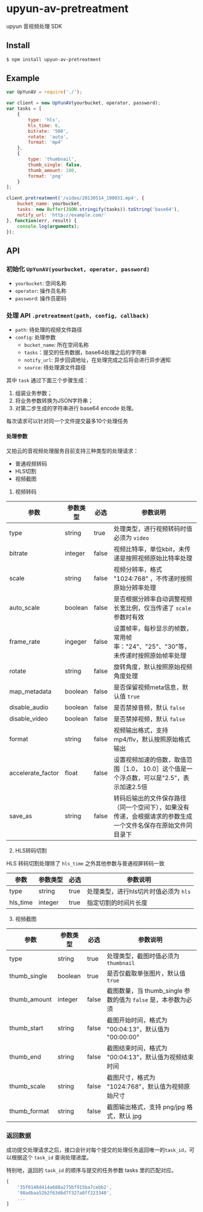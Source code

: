# upyun-av-pretreatment
upyun 音视频处理 SDK

## Install
```sh
$ npm install upyun-av-pretreatment
```

## Example
```js
var UpYunAV = require('./');

var client = new UpYunAV(yourbucket, operator, password);
var tasks = [
    {
        type: 'hls',
        hls_time: 6,
        bitrate: '500',
        rotate: 'auto',
        format: 'mp4'
    },
    {
        type: 'thumbnail',
        thumb_single: false,
        thumb_amount: 100,
        format: 'png'
    }
];

client.pretreatment('/video/20130514_190031.mp4', {
    bucket_name: yourbucket,
    tasks: new Buffer(JSON.stringify(tasks)).toString('base64'),
    notify_url: 'http://example.com/'
}, function(err, result) {
    console.log(arguments);
});
```

## API

### 初始化 `UpYunAV(yourbucket, operator, password)`

* `yourbucket`: 空间名称
* `operator`: 操作员名称
* `password`: 操作员密码

### 处理 API `.pretreatment(path, config, callback)`

* `path`: 待处理的视频文件路径
* `config`: 处理参数
    * `bucket_name`: 所在空间名称
    * `tasks`：提交的任务数据，base64处理之后的字符串
    * `notify_url`: 异步回调地址，在处理完成之后将会进行异步通知
    * `source`: 待处理源文件路径

其中 `task` 通过下面三个步骤生成：

1. 组装业务参数；
2. 将业务参数转换为JSON字符串；
3. 对第二步生成的字符串进行 base64 encode 处理。

每次请求可以针对同一个文件提交最多10个处理任务

#### 处理参数
又拍云的音视频处理服务目前支持三种类型的处理请求：

* 普通视频转码
* HLS切割
* 视频截图

1. 视频转码

| 参数              | 参数类型 | 必选  | 参数说明                                                                                                     |
|-------------------|----------|-------|--------------------------------------------------------------------------------------------------------------|
| type              | string   | true  | 处理类型，进行视频转码时值必须为 `video`                                                                     |
| bitrate           | integer  | false | 视频比特率，单位kbit，未传递是按照视频原始比特率处理                                                         |
| scale             | string   | false | 视频分辨率，格式 "1024:768" ，不传递时按照原始分辨率处理                                                     |
| auto_scale        | boolean  | false | 是否根据分辨率自动调整视频长宽比例，仅当传递了 `scale` 参数时有效                                            |
| frame_rate        | ingeger  | false | 设置帧率，每秒显示的帧数，常用帧率："24"、"25"、"30"等， 未传递时按照原始帧率处理                            |
| rotate            | string   | false | 旋转角度，默认按照原始视频角度处理                                                                           |
| map_metadata      | boolean  | false | 是否保留视频meta信息，默认值 `true`                                                                          |
| disable_audio     | boolean  | false | 是否禁掉音频，默认 `false`                                                                                   |
| disable_video     | boolean  | false | 是否禁掉视频，默认 `false`                                                                                   |
| format            | string   | false | 视频输出格式，支持 mp4/flv，默认按照原始格式输出                                                             |
| accelerate_factor | float    | false | 设置视频加速的倍数，取值范围［1.0， 10.0］这个值是一个浮点数，可以是"2.5"，表示加速2.5倍                     |
| save_as           | string   | false | 转码后输出的文件保存路径（同一个空间下），如果没有传递，会根据请求的参数生成一个文件名保存在原始文件同目录下 |

2. HLS转码切割

HLS 转码切割处理除了 `hls_time` 之外其他参数与普通视屏转码一致

| 参数     | 参数类型 | 必选 | 参数说明                              |
|----------|----------|------|---------------------------------------|
| type     | string   | true | 处理类型，进行hls切片时值必须为 `hls` |
| hls_time | integer  | true | 指定切割的时间片长度                  |

3. 视频截图

| 参数         | 参数类型 | 必选  | 参数说明                                                      |
|--------------|----------|-------|---------------------------------------------------------------|
| type         | string   | true  | 处理类型，截图时值必须为 `thumbnail`                          |
| thumb_single | boolean  | true  | 是否仅截取单张图片，默认值 `true`                             |
| thumb_amount | integer  | false | 截图数量，当 thumb_single 参数的值为 `false` 是，本参数为必须 |
| thumb_start  | string   | false | 截图开始时间，格式为 "00:04:13"，默认值为 "00:00:00"          |
| thumb_end    | string   | false | 截图结束时间，格式为 "00:04:13"，默认值为视频结束时间         |
| thumb_scale  | string   | false | 截图尺寸，格式为 "1024:768"，默认值为视频原始尺寸             |
| thumb_format | string   | false | 截图输出格式，支持 png/jpg 格式，默认 jpg                     |


### 返回数据
成功提交处理请求之后，接口会针对每个提交的处理任务返回唯一的`task_id`，可以根据这个 `task_id` 查询处理进度。

特别地，返回的 `task_id` 的顺序与提交的任务参数 tasks 里的匹配对应。

```js
[
    '35f0148d414a688a275bf915ba7cebb2',
    '98adbaa52b2f63d6d7f327a0ff223348',
    ...
]

```
